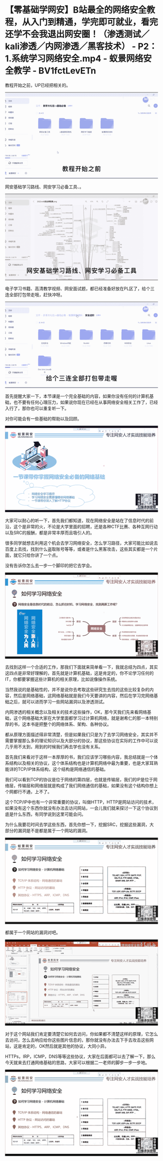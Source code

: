 # 【零基础学网安】B站最全的网络安全教程，从入门到精通，学完即可就业，看完还学不会我退出网安圈！（渗透测试／kali渗透／内网渗透／黑客技术） - P2：1.系统学习网络安全.mp4 - 蚁景网络安全教学 - BV1fctLevETn

教程开始之前，UP已经把相关的。

![](img/e5113143fdc9a3f0efa2f69d0e814305_1.png)

网安基础学习路线、网安学习必备工具、。

![](img/e5113143fdc9a3f0efa2f69d0e814305_3.png)

电子学习书籍、高清教学视频、网安面试题，都已经准备好放在PL区了，给个三连全部打包带走哦，赶快冲呀。

![](img/e5113143fdc9a3f0efa2f69d0e814305_5.png)

首先提醒大家一下，本节课是一个完全基础的内容，如果你没有任何的计算机基础，也不要有任何心理压力，如果说你现在已经在从事网络安全相关工作了，已经入行了，那你也可以重复听一下。

对你可能会有一些基础的帮助以及回顾。

![](img/e5113143fdc9a3f0efa2f69d0e814305_7.png)

大家可以耐心的听一下，首先我们都知道，现在网络安全是站在了信息时代的前沿，这个是非常的火，不论是大学里面的招聘，还是各种CTF比赛、各种互网行动以及SRC的报酬，都是非常丰厚而且吸引人的。

很多同学就想去利用这个机会去学习网络安全，怎么学习路径，大家可能比如说去百度上去找，找到什么盗取账号等等，或者是什么黑客攻击，这些其实都是一个片面，就它只给你讲了一个点。

没有告诉你怎么去一步一个脚印的把它去学会。

![](img/e5113143fdc9a3f0efa2f69d0e814305_9.png)

去找到这样一个合适的工作，那我们下面就来简单看一下，我就总结为四点，其实这四点是非常好理解的，首先就是计算机基础，这是肯定的，你不论学习任何的IT，你都要掌握这些计算机的相关原理，比如说像操作系统。

当然我说的是基础性的，并不是说你去考取这些研究生去找的这些比较复杂的内容，然后是网络基础，这网络基础就是我们今天要讲的内容，然后在学习完网络基础之后，就可以进而学习一些网站漏洞以及渗透测试。

内网渗透的相关概念以及相关的技术这些操作，OK，那今天我们先来看网络基础，这个网络基础大家在大学里面都学习过计算机网络，就是谢希仁的那一本特别厚的书，这本书是把整个的网络体系、架构、各种协议。

都从原理方面描述得非常清楚，但是如果我们只是为了去学习网络安全，其实并不需要掌握那么多的理论知识以及大部分的协议，那这些协议在实际的工作中可以说几乎用不太到，用到的时候我们再去学也没有关系。

首先我们来看对于这样一本厚厚的书，我们应该学习哪些内容，我总结就是一个体系结构以及相关的协议，这个体系结构也是计算机网络中最为重要，也是大家耳熟能详的TCP/IP体系结构，这个结构是网络通信的基础。

我们可以看到TCP的协议是位于网络的第四层，也就是传输层，我们的IP是位于网络层，传输层和网络层就是构成了我们网络通信的基础，如果没有这个结构你想上个网都行不通，上不了。

这个TCP/IP中也有一个非常重要的协议，叫做HTTP，HTTP是网站访问的技术，如果没有这个东西你就没有办法去访问网站，一会儿我们就来探讨一下这个协议到底是什么东西，有同学说到这里可能会问。

为什么我要花时间去学这些东西，首先你想一下，挖掘SRC，挖掘这些漏洞，大部分的漏洞是不是都是属于一个网站的漏洞。



![](img/e5113143fdc9a3f0efa2f69d0e814305_11.png)

都属于一个网站的漏洞对吧。

![](img/e5113143fdc9a3f0efa2f69d0e814305_13.png)

对于这个网站我们肯定要清楚它如何去访问，你如果都不清楚这样的原理，它怎么去访问，怎么去响应给你这些图片信息的，那你就没有办法去下手去攻击这些网站，这是肯定的，OK然后就是其他的协议，大同小异。

HTTPs，IRP，ICMP，DNS等等这些协议，大家在后面都可以去了解一下，那么今天就来去打通网络基础的思路，大家可以根据二一老师的脚步一步一步地。



![](img/e5113143fdc9a3f0efa2f69d0e814305_15.png)
